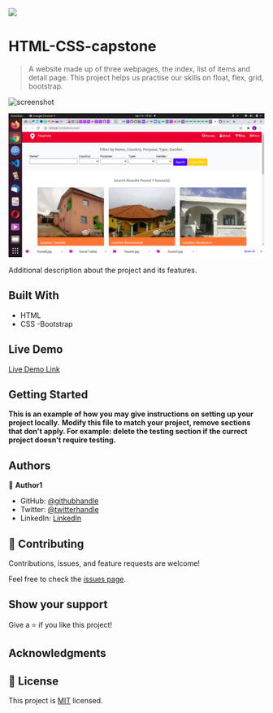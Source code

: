![](https://img.shields.io/badge/Microverse-blueviolet)

# HTML-CSS-capstone

> A website made up of three webpages, the index, list of items and detail page. This project helps us practise our skills on float, flex, grid, bootstrap.  

![screenshot](images/.png)

![screenshot](images/List_of_items.png)

Additional description about the project and its features.

## Built With

- HTML
- CSS
-Bootstrap

## Live Demo

[Live Demo Link](https://fondem-jr.github.io/HTML-CSS-capstone/)


## Getting Started

**This is an example of how you may give instructions on setting up your project locally.**
**Modify this file to match your project, remove sections that don't apply. For example: delete the testing section if the currect project doesn't require testing.**




## Authors

👤 **Author1**

- GitHub: [@githubhandle](https://github.com/Fondem-Jr/)
- Twitter: [@twitterhandle](https://twitter.com/OpportunistZeus)
- LinkedIn: [LinkedIn](https://www.linkedin.com/in/fondem-junior-57484744)

## 🤝 Contributing

Contributions, issues, and feature requests are welcome!

Feel free to check the [issues page](issues/).

## Show your support

Give a ⭐️ if you like this project!

## Acknowledgments



## 📝 License

This project is [MIT](lic.url) licensed.

